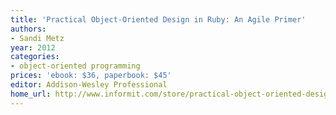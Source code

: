 ```yaml
---
title: 'Practical Object-Oriented Design in Ruby: An Agile Primer'
authors:
- Sandi Metz
year: 2012
categories:
- object-oriented programming
prices: 'ebook: $36, paperbook: $45'
editor: Addison-Wesley Professional
home_url: http://www.informit.com/store/practical-object-oriented-design-in-ruby-an-agile-primer-9780321721334
---
```

